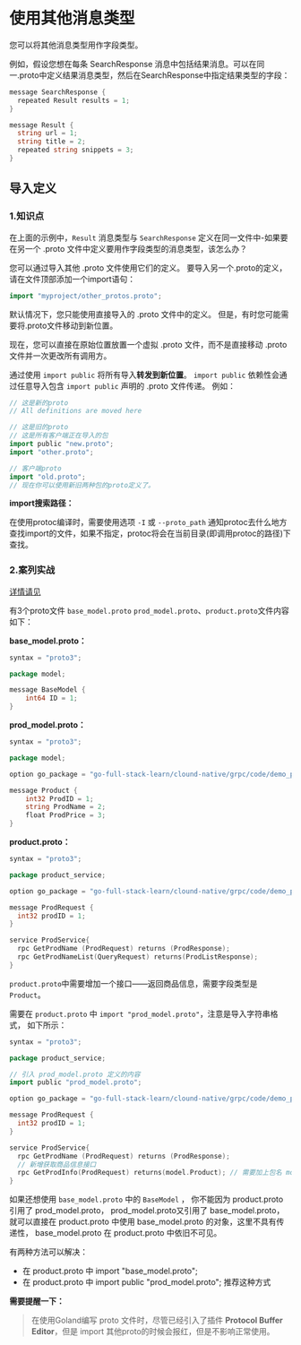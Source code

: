 # 使用其他消息类型

您可以将其他消息类型用作字段类型。 

例如，假设您想在每条 SearchResponse 消息中包括结果消息。可以在同一.proto中定义结果消息类型，然后在SearchResponse中指定结果类型的字段：
```go
message SearchResponse {
  repeated Result results = 1;
}

message Result {
  string url = 1;
  string title = 2;
  repeated string snippets = 3;
}
```

## 导入定义

### 1.知识点
在上面的示例中，`Result` 消息类型与 `SearchResponse` 定义在同一文件中-如果要在另一个 .proto 文件中定义要用作字段类型的消息类型，该怎么办？

您可以通过导入其他 .proto 文件使用它们的定义。 要导入另一个.proto的定义，请在文件顶部添加一个import语句：
```go
import "myproject/other_protos.proto";
```

默认情况下，您只能使用直接导入的 .proto 文件中的定义。 但是，有时您可能需要将.proto文件移动到新位置。 

现在，您可以直接在原始位置放置一个虚拟 .proto 文件，而不是直接移动 .proto 文件并一次更改所有调用方。

通过使用 `import public` 将所有导入**转发到新位置**。 `import public` 依赖性会通过任意导入包含 `import public` 声明的 .proto 文件传递。 例如：
```go
// 这是新的proto
// All definitions are moved here
```

```go
// 这是旧的proto
// 这是所有客户端正在导入的包
import public "new.proto";
import "other.proto";

```

```go
// 客户端proto
import "old.proto";
// 现在你可以使用新旧两种包的proto定义了。
```



**import搜索路径：**

在使用protoc编译时，需要使用选项 `-I` 或 `--proto_path` 通知protoc去什么地方查找import的文件，如果不指定，protoc将会在当前目录(即调用protoc的路径)下查找。

### 2.案列实战

[详情请见](../code/demo_product/pbfile/)

有3个proto文件 `base_model.proto` `prod_model.proto`、`product.proto`文件内容如下：

**base_model.proto：**
```go
syntax = "proto3";

package model;

message BaseModel {
    int64 ID = 1;
}
```

**prod_model.proto：**
```go
syntax = "proto3";

package model;

option go_package = "go-full-stack-learn/clound-native/grpc/code/demo_product/pbfile";

message Product {
    int32 ProdID = 1;
    string ProdName = 2;
    float ProdPrice = 3;
}
```

**product.proto：**
```go
syntax = "proto3";

package product_service;

option go_package = "go-full-stack-learn/clound-native/grpc/code/demo_product/pbfile";

message ProdRequest {
  int32 prodID = 1;
}

service ProdService{
  rpc GetProdName (ProdRequest) returns (ProdResponse);
  rpc GetProdNameList(QueryRequest) returns(ProdListResponse);
}
```


`product.proto`中需要增加一个接口——返回商品信息，需要字段类型是`Product`。

需要在 `product.proto` 中 `import "prod_model.proto"`，注意是导入字符串格式， 如下所示： 
```go
syntax = "proto3";

package product_service;

// 引入 prod_model.proto 定义的内容
import public "prod_model.proto";

option go_package = "go-full-stack-learn/clound-native/grpc/code/demo_product/pbfile";

message ProdRequest {
  int32 prodID = 1;
}

service ProdService{
  rpc GetProdName (ProdRequest) returns (ProdResponse);
  // 新增获取商品信息接口  
  rpc GetProdInfo(ProdRequest) returns(model.Product); // 需要加上包名 model
}
```

如果还想使用 `base_model.proto` 中的 `BaseModel` ， 你不能因为 product.proto 引用了 prod_model.proto， prod_model.proto又引用了 base_model.proto，就可以直接在 product.proto 中使用 base_model.proto 的对象，这里不具有传递性， base_model.proto 在 product.proto 中依旧不可见。

有两种方法可以解决：
  
- 在 product.proto 中 import "base_model.proto";
- 在 product.proto 中 import public "prod_model.proto";  推荐这种方式
  
**需要提醒一下：**

> 在使用Goland编写 proto 文件时，尽管已经引入了插件 **Protocol Buffer Editor**，但是 import 其他proto的时候会报红，但是不影响正常使用。